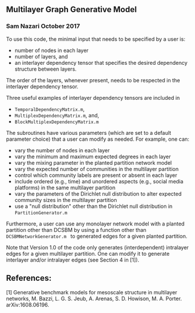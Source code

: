 ## Multilayer Graph Generative Model
### Sam Nazari October 2017

To use this code, the minimal input that needs to be specified by a user is:

- number of nodes in each layer
- number of layers, and 
- an interlayer dependency tensor that specifies the desired dependency structure between layers. 

The order of the layers, whenever present, needs to be respected in the interlayer dependency tensor. 

Three useful examples of interlayer dependency tensors are included in 

- ```TemporalDependencyMatrix.m```, 
- ```MultiplexDependencyMatrix.m```, and, 
- ```BlockMultiplexDependencyMatrix.m```

The subroutines have various parameters (which are set to a default parameter choice) that a user can modify as needed. For example, one can:

- vary the number of nodes in each layer 
- vary the minimum and maximum expected degrees in each layer 
- vary the mixing parameter in the planted partition network model
- vary the expected number of communities in the multilayer partition
- control which community labels are present or absent in each layer
- include ordered (e.g., time) and unordered aspects (e.g., social media platforms) in the same multilayer partition
- vary the parameters of the Dirichlet null distribution to alter expected community sizes in the multilayer partition
- use a "null distribution" other than the Dirichlet null distribution in ```PartitionGenerator.m```

Furthermore, a user can use any monolayer network model with a planted partition other than DCSBM by using a function other than ```DCSBMNetworkGenerator.m ``` to generated edges for a given planted partition. 

Note that Version 1.0 of the code only generates (interdependent) intralayer edges for a given multilayer partition. One can modify it to generate interlayer and/or intralayer edges (see Section 4 in [1]).

## References:

[1] Generative benchmark models for mesoscale structure in multilayer networks, M. Bazzi, L. G. S. Jeub, A. Arenas, S. D. Howison, M. A. Porter. arXiv:1608.06196.
